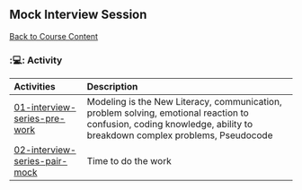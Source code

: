 ## Mock Interview Session
[Back to Course Content](../../README.md)

### :💻: Activity

|  Activities |  Description |
|:--	|:--
|[01-interview-series-pre-work](./activities/01-interview-series-pre-work)| Modeling is the New Literacy, communication, problem solving, emotional reaction to confusion, coding knowledge, ability to breakdown complex problems, Pseudocode |
|[02-interview-series-pair-mock](./activities/02-interview-series-pair-mock)| Time to do the work |

